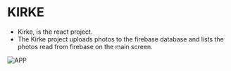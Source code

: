 
# KIRKE
 - Kirke, is the react project.
 - The Kirke project uploads photos to the firebase database and lists the photos read from firebase on the main screen.

![APP](https://github.com/NisanurBulut/MythologyOfReactJs/blob/master/Trailers/Trailer_Kirke.gif)
